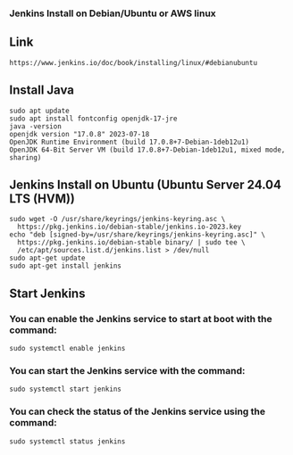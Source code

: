 ### Jenkins Install on Debian/Ubuntu or AWS linux
## Link
```https://www.jenkins.io/doc/book/installing/linux/#debianubuntu```
## Install Java 
```
sudo apt update
sudo apt install fontconfig openjdk-17-jre
java -version
openjdk version "17.0.8" 2023-07-18
OpenJDK Runtime Environment (build 17.0.8+7-Debian-1deb12u1)
OpenJDK 64-Bit Server VM (build 17.0.8+7-Debian-1deb12u1, mixed mode, sharing)
```
## Jenkins Install on Ubuntu (Ubuntu Server 24.04 LTS (HVM)) 
```
sudo wget -O /usr/share/keyrings/jenkins-keyring.asc \
  https://pkg.jenkins.io/debian-stable/jenkins.io-2023.key
echo "deb [signed-by=/usr/share/keyrings/jenkins-keyring.asc]" \
  https://pkg.jenkins.io/debian-stable binary/ | sudo tee \
  /etc/apt/sources.list.d/jenkins.list > /dev/null
sudo apt-get update
sudo apt-get install jenkins
```

## Start Jenkins
### You can enable the Jenkins service to start at boot with the command:
```sudo systemctl enable jenkins```

### You can start the Jenkins service with the command:
```sudo systemctl start jenkins```

### You can check the status of the Jenkins service using the command:
```sudo systemctl status jenkins```
